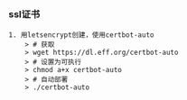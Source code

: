 ### ssl证书
	1. 用letsencrypt创建，使用certbot-auto
		> # 获取
		> wget https://dl.eff.org/certbot-auto
		> # 设置为可执行
		> chmod a+x certbot-auto
		> # 自动部署
		> ./certbot-auto